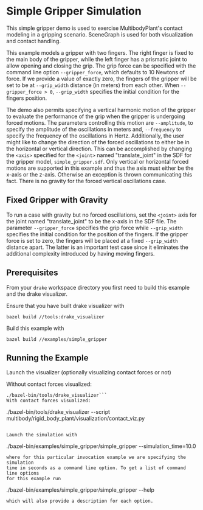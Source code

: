 Simple Gripper Simulation
=========================

This simple gripper demo is used to exercise MultibodyPlant's contact modeling
in a gripping scenario. SceneGraph is used for both visualization and contact
handling.

This example models a gripper with two fingers. The right finger is fixed to the
main body of the gripper, while the left finger has a prismatic joint to allow
opening and closing the grip. The grip force can be specified with the command
line option `--gripper_force`, which defaults to 10 Newtons of force. If we
provide a value of exactly zero, the fingers of the gripper will be set to be at
`--grip_width` distance (in meters) from each other. When `--gripper_force > 0`,
`--grip_width` specifies the initial condition for the fingers position.

The demo also permits specifying a vertical harmonic motion of the gripper to
evaluate the performance of the grip when the gripper is undergoing forced
motions. The parameters controlling this motion are `--amplitude`, to specify
the amplitude of the oscillations in meters and, `--frequency` to specify the
frequency of the oscillations in Hertz. Additionally, the user might like to
change the direction of the forced oscillations to either be in the horizontal
or vertical direction. This can be accomplished by changing the `<axis>`
specified for the `<joint>` named "translate_joint" in the SDF for the gripper
model, `simple_gripper.sdf`. Only vertical or horizontal forced motions are
supported in this example and thus the axis must either be the x-axis or the
z-axis. Otherwise an exception is thrown communicating this fact. There is no
gravity for the forced vertical oscillations case.

Fixed Gripper with Gravity
--------------------------
To run a case with gravity but no forced oscillations, set the `<joint>` axis
for the joint named "translate_joint" to be the x-axis in the SDF file.
The parameter `--gripper_force` specifies the grip force while `--grip_width`
specifies the initial condition for the position of the fingers.
If the gripper force is set to zero, the fingers will be placed at a fixed
`--grip_width` distance apart. The latter is an important test case since it
eliminates the additional complexity introduced by having moving fingers.

Prerequisites
-------------

From your `drake` workspace directory you first need to build this example and
the drake visualizer.

Ensure that you have built drake visualizer with
```
bazel build //tools:drake_visualizer
```

Build this example with
```
bazel build //examples/simple_gripper
```

Running the Example
-------------------

Launch the visualizer (optionally visualizing contact forces or not)

Without contact forces visualized:
```
./bazel-bin/tools/drake_visualizer```
With contact forces visualized:
```
./bazel-bin/tools/drake_visualizer --script multibody/rigid_body_plant/visualization/contact_viz.py
```

Launch the simulation with
```
./bazel-bin/examples/simple_gripper/simple_gripper --simulation_time=10.0
```
where for this particular invocation example we are specifying the simulation
time in seconds as a command line option. To get a list of command line options
for this example run
```
./bazel-bin/examples/simple_gripper/simple_gripper --help
```
which will also provide a description for each option.
